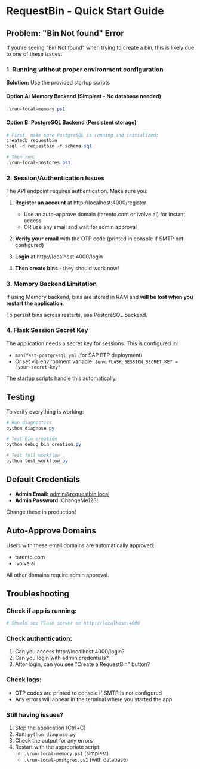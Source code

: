 # RequestBin - Quick Start Guide

## Problem: "Bin Not found" Error

If you're seeing "Bin Not found" when trying to create a bin, this is likely due to one of these issues:

### 1. Running without proper environment configuration

**Solution:** Use the provided startup scripts

#### Option A: Memory Backend (Simplest - No database needed)
```powershell
.\run-local-memory.ps1
```

#### Option B: PostgreSQL Backend (Persistent storage)
```powershell
# First, make sure PostgreSQL is running and initialized:
createdb requestbin
psql -d requestbin -f schema.sql

# Then run:
.\run-local-postgres.ps1
```

### 2. Session/Authentication Issues

The API endpoint requires authentication. Make sure you:

1. **Register an account** at http://localhost:4000/register
   - Use an auto-approve domain (tarento.com or ivolve.ai) for instant access
   - OR use any email and wait for admin approval

2. **Verify your email** with the OTP code (printed in console if SMTP not configured)

3. **Login** at http://localhost:4000/login

4. **Then create bins** - they should work now!

### 3. Memory Backend Limitation

If using Memory backend, bins are stored in RAM and **will be lost when you restart the application**.

To persist bins across restarts, use PostgreSQL backend.

### 4. Flask Session Secret Key

The application needs a secret key for sessions. This is configured in:
- `manifest-postgresql.yml` (for SAP BTP deployment)
- Or set via environment variable: `$env:FLASK_SESSION_SECRET_KEY = "your-secret-key"`

The startup scripts handle this automatically.

## Testing

To verify everything is working:

```powershell
# Run diagnostics
python diagnose.py

# Test bin creation
python debug_bin_creation.py

# Test full workflow
python test_workflow.py
```

## Default Credentials

- **Admin Email:** admin@requestbin.local
- **Admin Password:** ChangeMe123!

Change these in production!

## Auto-Approve Domains

Users with these email domains are automatically approved:
- tarento.com
- ivolve.ai

All other domains require admin approval.

## Troubleshooting

### Check if app is running:
```powershell
# Should see Flask server on http://localhost:4000
```

### Check authentication:
1. Can you access http://localhost:4000/login?
2. Can you login with admin credentials?
3. After login, can you see "Create a RequestBin" button?

### Check logs:
- OTP codes are printed to console if SMTP is not configured
- Any errors will appear in the terminal where you started the app

### Still having issues?

1. Stop the application (Ctrl+C)
2. Run: `python diagnose.py`
3. Check the output for any errors
4. Restart with the appropriate script:
   - `.\run-local-memory.ps1` (simplest)
   - `.\run-local-postgres.ps1` (with database)
